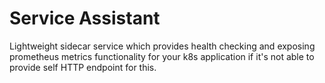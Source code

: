 # Service Assistant
Lightweight sidecar service which provides health checking and exposing prometheus metrics functionality for your k8s application 
if it's not able to provide self HTTP endpoint for this.